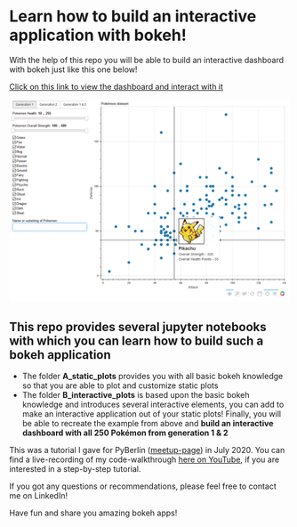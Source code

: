 # Learn how to build an interactive application with bokeh!
With the help of this repo you will be able to build an interactive dashboard with bokeh just like this one below!

[Click on this link to view the dashboard and interact with it](https://bokeh-pokemon-dashboard.herokuapp.com/app)

![](https://github.com/fabwerk90/bokeh_tutorial/blob/master/pokemon_dashboard_preview.png)

## This repo provides several jupyter notebooks with which you can learn how to build such a bokeh application

* The folder **A_static_plots** provides you with all basic bokeh knowledge so that you are able to plot and customize static plots
* The folder **B_interactive_plots** is based upon the basic bokeh knowledge and introduces several interactive elements, you can add to make an interactive application out of your static plots! Finally, you will be able to recreate the example from above and **build an interactive dashboard with all 250 Pokémon from generation 1 & 2**



This was a tutorial I gave for PyBerlin ([meetup-page](https://www.meetup.com/de-DE/PyBerlin)) in July 2020. You can find a live-recording of my code-walkthrough [here on YouTube](https://www.youtube.com/watch?v=qXvMgiT0uuA), if you are interested in a step-by-step tutorial.

If you got any questions or recommendations, please feel free to contact me on LinkedIn!

Have fun and share you amazing bokeh apps!
